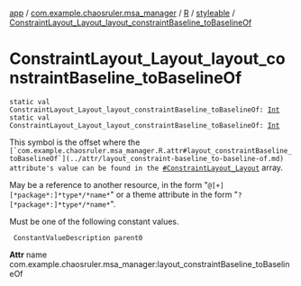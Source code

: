 [app](../../../index.md) / [com.example.chaosruler.msa_manager](../../index.md) / [R](../index.md) / [styleable](index.md) / [ConstraintLayout_Layout_layout_constraintBaseline_toBaselineOf](.)

# ConstraintLayout_Layout_layout_constraintBaseline_toBaselineOf

`static val ConstraintLayout_Layout_layout_constraintBaseline_toBaselineOf: `[`Int`](https://kotlinlang.org/api/latest/jvm/stdlib/kotlin/-int/index.html)
`static val ConstraintLayout_Layout_layout_constraintBaseline_toBaselineOf: `[`Int`](https://kotlinlang.org/api/latest/jvm/stdlib/kotlin/-int/index.html)

This symbol is the offset where the ``[`com.example.chaosruler.msa_manager.R.attr#layout_constraintBaseline_toBaselineOf`](../attr/layout_constraint-baseline_to-baseline-of.md) attribute's value can be found in the ``[`#ConstraintLayout_Layout`](-constraint-layout_-layout.md) array.

May be a reference to another resource, in the form "`@[+][*package*:]*type*/*name*`" or a theme attribute in the form "`?[*package*:]*type*/*name*`".

Must be one of the following constant values.

     ConstantValueDescription parent0

**Attr**
name com.example.chaosruler.msa_manager:layout_constraintBaseline_toBaselineOf

